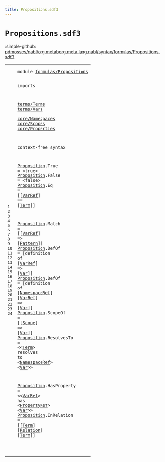 ```yaml
---
title: Propositions.sdf3
---
```


# `Propositions.sdf3`

:simple-github: [pdmosses/nabl/org.metaborg.meta.lang.nabl/syntax/formulas/Propositions.sdf3]

[pdmosses/nabl/org.metaborg.meta.lang.nabl/syntax/formulas/Propositions.sdf3]: https://github.com/pdmosses/nabl/blob/master/org.metaborg.meta.lang.nabl/syntax/formulas/Propositions.sdf3 "The source file on GitHub"

<div class="sdf3"><table class="highlighttable"><tbody><tr><td class="linenos"><div class="linenodiv"><pre><span></span>1
2
3
4
5
6
7
8
9
10
11
12
13
14
15
16
17
18
19
20
21
22
23
24
</pre></div></td>
<td class="code"><pre><code><span class="keyword">module</span> <a href="../Formulas.sdf3#formulas/Propositions_53_74" id="formulas/Propositions_7_28" title="Referenced at ../Formulas.sdf3 line 6">formulas/Propositions</a>

<span class="keyword">imports</span> 

  <a href="../../terms/Terms.sdf3#terms/Terms_7_18" id="terms/Terms_42_53" title="Defined at ../../terms/Terms.sdf3 line 1">terms/Terms</a> 
  <a href="../../terms/Vars.sdf3#terms/Vars_7_17" id="terms/Vars_57_67" title="Defined at ../../terms/Vars.sdf3 line 1">terms/Vars</a>  
  <a href="../../core/Namespaces.sdf3#core/Namespaces_7_22" id="core/Namespaces_72_87" title="Defined at ../../core/Namespaces.sdf3 line 1">core/Namespaces</a> 
  <a href="../../core/Scopes.sdf3#core/Scopes_7_18" id="core/Scopes_91_102" title="Defined at ../../core/Scopes.sdf3 line 1">core/Scopes</a> 
  <a href="../../core/Properties.sdf3#core/Properties_7_22" id="core/Properties_106_121" title="Defined at ../../core/Properties.sdf3 line 1">core/Properties</a>

<span class="keyword">context-free syntax</span>

  <a href="../Formulas.sdf3#Proposition_111_122" id="Proposition_146_157" title="Referenced at ../Formulas.sdf3 line 10">Proposition</a>.<span class="cons_Constructor"><span id="True_158_162" title="Not referenced locally, nor via imports">True</span></span> = &lt;<span class="cons_String">true</span>&gt; 
  <a href="../Formulas.sdf3#Proposition_111_122" id="Proposition_175_186" title="Referenced at ../Formulas.sdf3 line 10">Proposition</a>.<span class="cons_Constructor"><span id="False_187_192" title="Not referenced locally, nor via imports">False</span></span> = &lt;<span class="cons_String">false</span>&gt; 
  <a href="../Formulas.sdf3#Proposition_111_122" id="Proposition_206_217" title="Referenced at ../Formulas.sdf3 line 10">Proposition</a>.<span class="cons_Constructor"><span id="Eq_218_220" title="Not referenced locally, nor via imports">Eq</span></span> = [[<a href="../../terms/Vars.sdf3#VarRef_84_90" id="VarRef_225_231" title="Defined at ../../terms/Vars.sdf3 line 10, 18, 19">VarRef</a>] <span class="cons_String">==</span> [<a href="../../terms/Terms.sdf3#Term_523_527" id="Term_237_241" title="Defined at ../../terms/Terms.sdf3 line 29, 33, 34, 35, 36, 37, 38, 39, 40, 41, 42">Term</a>]] 
  
  <a href="../Formulas.sdf3#Proposition_111_122" id="Proposition_250_261" title="Referenced at ../Formulas.sdf3 line 10">Proposition</a>.<span class="cons_Constructor"><span id="Match_262_267" title="Not referenced locally, nor via imports">Match</span></span> = [[<a href="../../terms/Vars.sdf3#VarRef_84_90" id="VarRef_272_278" title="Defined at ../../terms/Vars.sdf3 line 10, 18, 19">VarRef</a>] <span class="cons_String">=&gt;</span> [<a href="../../terms/Terms.sdf3#Pattern_95_102" id="Pattern_284_291" title="Defined at ../../terms/Terms.sdf3 line 11, 15, 16, 17, 18, 19, 20, 21, 22, 23, 24, 25">Pattern</a>]] 
  <a href="../Formulas.sdf3#Proposition_111_122" id="Proposition_297_308" title="Referenced at ../Formulas.sdf3 line 10">Proposition</a>.<span class="cons_Constructor"><span id="DefOf_309_314" title="Not referenced locally, nor via imports">DefOf</span></span> = [<span class="cons_String">definition</span> <span class="cons_String">of</span> [<a href="../../terms/Vars.sdf3#VarRef_84_90" id="VarRef_333_339" title="Defined at ../../terms/Vars.sdf3 line 10, 18, 19">VarRef</a>] <span class="cons_String">=&gt;</span> [<a href="../../terms/Vars.sdf3#Var_80_83" id="Var_345_348" title="Defined at ../../terms/Vars.sdf3 line 10, 15, 16, 17">Var</a>]] 
  <a href="../Formulas.sdf3#Proposition_111_122" id="Proposition_354_365" title="Referenced at ../Formulas.sdf3 line 10">Proposition</a>.<span class="cons_Constructor"><span id="DefOf_366_371" title="Not referenced locally, nor via imports">DefOf</span></span> = [<span class="cons_String">definition</span> <span class="cons_String">of</span> [<a href="../../core/Namespaces.sdf3#NamespaceRef_340_352" id="NamespaceRef_390_402" title="Defined at ../../core/Namespaces.sdf3 line 24">NamespaceRef</a>] [<a href="../../terms/Vars.sdf3#VarRef_84_90" id="VarRef_405_411" title="Defined at ../../terms/Vars.sdf3 line 10, 18, 19">VarRef</a>] <span class="cons_String">=&gt;</span> [<a href="../../terms/Vars.sdf3#Var_80_83" id="Var_417_420" title="Defined at ../../terms/Vars.sdf3 line 10, 15, 16, 17">Var</a>]] 
  <a href="../Formulas.sdf3#Proposition_111_122" id="Proposition_426_437" title="Referenced at ../Formulas.sdf3 line 10">Proposition</a>.<span class="cons_Constructor"><span id="ScopeOf_438_445" title="Not referenced locally, nor via imports">ScopeOf</span></span> = [[<a href="../../core/Scopes.sdf3#Scope_386_391" id="Scope_450_455" title="Defined at ../../core/Scopes.sdf3 line 20, 21, 22">Scope</a>] <span class="cons_String">=&gt;</span> [<a href="../../terms/Vars.sdf3#Var_80_83" id="Var_461_464" title="Defined at ../../terms/Vars.sdf3 line 10, 15, 16, 17">Var</a>]] 
  <a href="../Formulas.sdf3#Proposition_111_122" id="Proposition_470_481" title="Referenced at ../Formulas.sdf3 line 10">Proposition</a>.<span class="cons_Constructor"><span id="ResolvesTo_482_492" title="Not referenced locally, nor via imports">ResolvesTo</span></span> = &lt;&lt;<a href="../../terms/Terms.sdf3#Term_523_527" id="Term_497_501" title="Defined at ../../terms/Terms.sdf3 line 29, 33, 34, 35, 36, 37, 38, 39, 40, 41, 42">Term</a>&gt; <span class="cons_String">resolves</span> <span class="cons_String">to</span> &lt;<a href="../../core/Namespaces.sdf3#NamespaceRef_340_352" id="NamespaceRef_516_528" title="Defined at ../../core/Namespaces.sdf3 line 24">NamespaceRef</a>&gt; &lt;<a href="../../terms/Vars.sdf3#Var_80_83" id="Var_531_534" title="Defined at ../../terms/Vars.sdf3 line 10, 15, 16, 17">Var</a>&gt;&gt; 
  
  <a href="../Formulas.sdf3#Proposition_111_122" id="Proposition_543_554" title="Referenced at ../Formulas.sdf3 line 10">Proposition</a>.<span class="cons_Constructor"><span id="HasProperty_555_566" title="Not referenced locally, nor via imports">HasProperty</span></span> = &lt;&lt;<a href="../../terms/Vars.sdf3#VarRef_84_90" id="VarRef_571_577" title="Defined at ../../terms/Vars.sdf3 line 10, 18, 19">VarRef</a>&gt; <span class="cons_String">has</span> &lt;<a href="../../core/Properties.sdf3#PropertyRef_500_511" id="PropertyRef_584_595" title="Defined at ../../core/Properties.sdf3 line 32, 33">PropertyRef</a>&gt; &lt;<a href="../../terms/Vars.sdf3#Var_80_83" id="Var_598_601" title="Defined at ../../terms/Vars.sdf3 line 10, 15, 16, 17">Var</a>&gt;&gt; 
  <a href="../Formulas.sdf3#Proposition_111_122" id="Proposition_607_618" title="Referenced at ../Formulas.sdf3 line 10">Proposition</a>.<span class="cons_Constructor"><span id="InRelation_619_629" title="Not referenced locally, nor via imports">InRelation</span></span> = [[<a href="../../terms/Terms.sdf3#Term_523_527" id="Term_634_638" title="Defined at ../../terms/Terms.sdf3 line 29, 33, 34, 35, 36, 37, 38, 39, 40, 41, 42">Term</a>] [<a href="../../core/Properties.sdf3#Relation_287_295" id="Relation_641_649" title="Defined at ../../core/Properties.sdf3 line 20">Relation</a>] [<a href="../../terms/Terms.sdf3#Term_523_527" id="Term_652_656" title="Defined at ../../terms/Terms.sdf3 line 29, 33, 34, 35, 36, 37, 38, 39, 40, 41, 42">Term</a>]] 

</code></pre></td></tr></tbody></table></div>